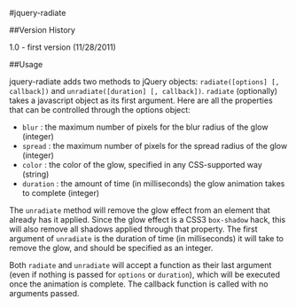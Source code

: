 #jquery-radiate

##Version History

1.0 - first version (11/28/2011)

##Usage

jquery-radiate adds two methods to jQuery objects: `radiate([options] [, callback])` and `unradiate([duration] [, callback])`. `radiate` (optionally) takes a javascript object as its first argument. Here are all the properties that can be controlled through the options object:

* `blur` : the maximum number of pixels for the blur radius of the glow (integer)
* `spread` : the maximum number of pixels for the spread radius of the glow (integer)
* `color` : the color of the glow, specified in any CSS-supported way (string)
* `duration` : the amount of time (in milliseconds) the glow animation takes to complete (integer)

The `unradiate` method will remove the glow effect from an element that already has it applied. Since the glow effect is a CSS3 `box-shadow` hack, this will also remove all shadows applied through that property. The first argument of `unradiate` is the duration of time (in milliseconds) it will take to remove the glow, and should be specified as an integer.

Both `radiate` and `unradiate` will accept a function as their last argument (even if nothing is passed for `options` or `duration`), which will be executed once the animation is complete. The callback function is called with no arguments passed.